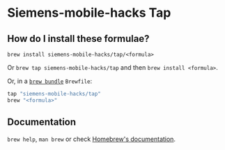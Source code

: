 # Siemens-mobile-hacks Tap

## How do I install these formulae?

`brew install siemens-mobile-hacks/tap/<formula>`

Or `brew tap siemens-mobile-hacks/tap` and then `brew install <formula>`.

Or, in a [`brew bundle`](https://github.com/Homebrew/homebrew-bundle) `Brewfile`:

```ruby
tap "siemens-mobile-hacks/tap"
brew "<formula>"
```

## Documentation

`brew help`, `man brew` or check [Homebrew's documentation](https://docs.brew.sh).
